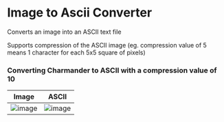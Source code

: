 # Image to Ascii Converter
 Converts an image into an ASCII text file

Supports compression of the ASCII image (eg. compression value of 5 means 1 character for each 5x5 square of pixels)

### Converting Charmander to ASCII with a compression value of 10

|    Image      |     ASCII     |
| ------------- | ------------- |
| ![image](https://github.com/LegendLeaks/Image-to-Ascii-Converter/assets/79763213/2dcf88c2-4ef5-475d-8799-dc8930d83d2d)  | ![image](https://github.com/LegendLeaks/Image-to-Ascii-Converter/assets/79763213/0b242226-f6c7-4fa4-8122-427f54cdba5c)  |


